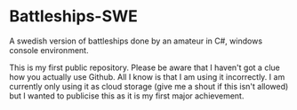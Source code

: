 # Battleships-SWE
A swedish version of battleships done by an amateur in C#, windows console environment.

This is my first public repository.
Please be aware that I haven't got a clue how you actually use Github.
All I know is that I am using it incorrectly.
I am currently only using it as cloud storage (give me a shout if this isn't allowed) but I wanted to publicise this as it is my first major achievement.
